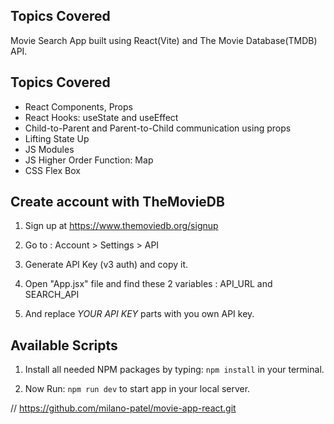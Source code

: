 ## Topics Covered

Movie Search App built using React(Vite) and The Movie Database(TMDB) API.

## Topics Covered

- React Components, Props
- React Hooks: useState and useEffect
- Child-to-Parent and Parent-to-Child communication using props
- Lifting State Up
- JS Modules
- JS Higher Order Function: Map
- CSS Flex Box

## Create account with TheMovieDB

1. Sign up at https://www.themoviedb.org/signup

2. Go to : Account > Settings > API

3. Generate API Key (v3 auth) and copy it.

4. Open "App.jsx" file and find these 2 variables : API_URL and SEARCH_API

5. And replace _YOUR API KEY_ parts with you own API key.

## Available Scripts

1. Install all needed NPM packages by typing: `npm install` in your terminal.

2. Now Run: `npm run dev` to start app in your local server.

// https://github.com/milano-patel/movie-app-react.git
